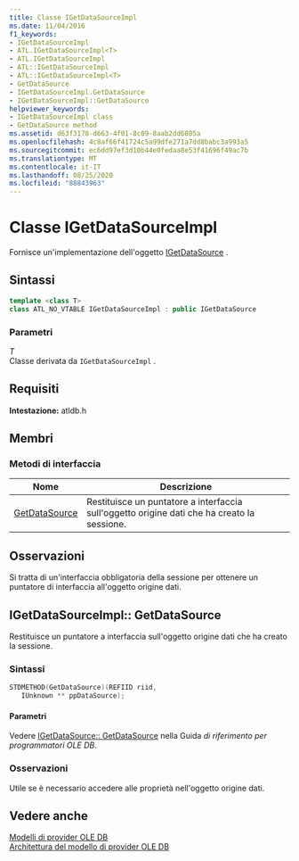 ```yaml
---
title: Classe IGetDataSourceImpl
ms.date: 11/04/2016
f1_keywords:
- IGetDataSourceImpl
- ATL.IGetDataSourceImpl<T>
- ATL.IGetDataSourceImpl
- ATL::IGetDataSourceImpl
- ATL::IGetDataSourceImpl<T>
- GetDataSource
- IGetDataSourceImpl.GetDataSource
- IGetDataSourceImpl::GetDataSource
helpviewer_keywords:
- IGetDataSourceImpl class
- GetDataSource method
ms.assetid: d63f3178-d663-4f01-8c09-8aab2dd6805a
ms.openlocfilehash: 4c8af66f41724c5a99dfe271a7dd8babc3a993a5
ms.sourcegitcommit: ec6dd97ef3d10b44e0fedaa8e53f41696f49ac7b
ms.translationtype: MT
ms.contentlocale: it-IT
ms.lasthandoff: 08/25/2020
ms.locfileid: "88843963"
---
```

# <a name="igetdatasourceimpl-class"></a>Classe IGetDataSourceImpl

Fornisce un'implementazione dell'oggetto [IGetDataSource](/previous-versions/windows/desktop/ms709721(v=vs.85)) .

## <a name="syntax"></a>Sintassi

```cpp
template <class T>
class ATL_NO_VTABLE IGetDataSourceImpl : public IGetDataSource
```

### <a name="parameters"></a>Parametri

*T*<br/>
Classe derivata da `IGetDataSourceImpl` .

## <a name="requirements"></a>Requisiti

**Intestazione:** atldb.h

## <a name="members"></a>Membri

### <a name="interface-methods"></a>Metodi di interfaccia

| Nome | Descrizione |
|-|-|
|[GetDataSource](#getdatasource)|Restituisce un puntatore a interfaccia sull'oggetto origine dati che ha creato la sessione.|

## <a name="remarks"></a>Osservazioni

Si tratta di un'interfaccia obbligatoria della sessione per ottenere un puntatore di interfaccia all'oggetto origine dati.

## <a name="igetdatasourceimplgetdatasource"></a><a name="getdatasource"></a> IGetDataSourceImpl:: GetDataSource

Restituisce un puntatore a interfaccia sull'oggetto origine dati che ha creato la sessione.

### <a name="syntax"></a>Sintassi

```cpp
STDMETHOD(GetDataSource)(REFIID riid,
   IUnknown ** ppDataSource);
```

#### <a name="parameters"></a>Parametri

Vedere [IGetDataSource:: GetDataSource](/previous-versions/windows/desktop/ms725443(v=vs.85)) nella Guida *di riferimento per programmatori OLE DB*.

### <a name="remarks"></a>Osservazioni

Utile se è necessario accedere alle proprietà nell'oggetto origine dati.

## <a name="see-also"></a>Vedere anche

[Modelli di provider OLE DB](../../data/oledb/ole-db-provider-templates-cpp.md)<br/>
[Architettura del modello di provider OLE DB](../../data/oledb/ole-db-provider-template-architecture.md)
